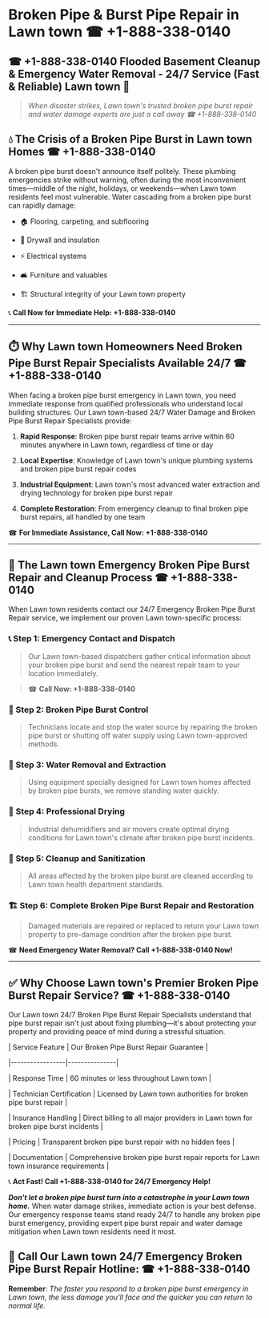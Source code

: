 # Broken Pipe & Burst Pipe Repair in Lawn town ☎ +1-888-338-0140  
## ☎ +1-888-338-0140 Flooded Basement Cleanup & Emergency Water Removal - 24/7 Service (Fast & Reliable) Lawn town 🚨  

> *When disaster strikes, Lawn town's trusted broken pipe burst repair and water damage experts are just a call away ☎ +1-888-338-0140*  

## 💧 The Crisis of a Broken Pipe Burst in Lawn town Homes ☎ +1-888-338-0140  

A broken pipe burst doesn't announce itself politely. These plumbing emergencies strike without warning, often during the most inconvenient times—middle of the night, holidays, or weekends—when Lawn town residents feel most vulnerable. Water cascading from a broken pipe burst can rapidly damage:  

* 🏠 Flooring, carpeting, and subflooring  
* 🧱 Drywall and insulation  
* ⚡ Electrical systems  
* 🛋️ Furniture and valuables  
* 🏗️ Structural integrity of your Lawn town property  

📞 **Call Now for Immediate Help: +1-888-338-0140**  

---  

## ⏱️ Why Lawn town Homeowners Need Broken Pipe Burst Repair Specialists Available 24/7 ☎ +1-888-338-0140  

When facing a broken pipe burst emergency in Lawn town, you need immediate response from qualified professionals who understand local building structures. Our Lawn town-based 24/7 Water Damage and Broken Pipe Burst Repair Specialists provide:  

1. **Rapid Response**: Broken pipe burst repair teams arrive within 60 minutes anywhere in Lawn town, regardless of time or day  
2. **Local Expertise**: Knowledge of Lawn town's unique plumbing systems and broken pipe burst repair codes  
3. **Industrial Equipment**: Lawn town's most advanced water extraction and drying technology for broken pipe burst repair  
4. **Complete Restoration**: From emergency cleanup to final broken pipe burst repairs, all handled by one team  

☎ **For Immediate Assistance, Call Now: +1-888-338-0140**  

---  

## 🔧 The Lawn town Emergency Broken Pipe Burst Repair and Cleanup Process ☎ +1-888-338-0140  

When Lawn town residents contact our 24/7 Emergency Broken Pipe Burst Repair service, we implement our proven Lawn town-specific process:  

### 📞 Step 1: Emergency Contact and Dispatch  
> Our Lawn town-based dispatchers gather critical information about your broken pipe burst and send the nearest repair team to your location immediately.  
> ☎ **Call Now: +1-888-338-0140**  

### 🚿 Step 2: Broken Pipe Burst Control  
> Technicians locate and stop the water source by repairing the broken pipe burst or shutting off water supply using Lawn town-approved methods.  

### 🌊 Step 3: Water Removal and Extraction  
> Using equipment specially designed for Lawn town homes affected by broken pipe bursts, we remove standing water quickly.  

### 💨 Step 4: Professional Drying  
> Industrial dehumidifiers and air movers create optimal drying conditions for Lawn town's climate after broken pipe burst incidents.  

### 🧼 Step 5: Cleanup and Sanitization  
> All areas affected by the broken pipe burst are cleaned according to Lawn town health department standards.  

### 🏗️ Step 6: Complete Broken Pipe Burst Repair and Restoration  
> Damaged materials are repaired or replaced to return your Lawn town property to pre-damage condition after the broken pipe burst.  

☎ **Need Emergency Water Removal? Call +1-888-338-0140 Now!**  

---  

## ✅ Why Choose Lawn town's Premier Broken Pipe Burst Repair Service? ☎ +1-888-338-0140  

Our Lawn town 24/7 Broken Pipe Burst Repair Specialists understand that pipe burst repair isn't just about fixing plumbing—it's about protecting your property and providing peace of mind during a stressful situation.  

| Service Feature | Our Broken Pipe Burst Repair Guarantee |  
|-----------------|---------------|  
| Response Time | 60 minutes or less throughout Lawn town |  
| Technician Certification | Licensed by Lawn town authorities for broken pipe burst repair |  
| Insurance Handling | Direct billing to all major providers in Lawn town for broken pipe burst incidents |  
| Pricing | Transparent broken pipe burst repair with no hidden fees |  
| Documentation | Comprehensive broken pipe burst repair reports for Lawn town insurance requirements |  

📞 **Act Fast! Call +1-888-338-0140 for 24/7 Emergency Help!**  

***Don't let a broken pipe burst turn into a catastrophe in your Lawn town home.*** When water damage strikes, immediate action is your best defense. Our emergency response teams stand ready 24/7 to handle any broken pipe burst emergency, providing expert pipe burst repair and water damage mitigation when Lawn town residents need it most.  

## 📱 Call Our Lawn town 24/7 Emergency Broken Pipe Burst Repair Hotline: ☎ +1-888-338-0140  

**Remember**: *The faster you respond to a broken pipe burst emergency in Lawn town, the less damage you'll face and the quicker you can return to normal life.*